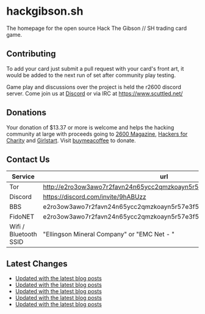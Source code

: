 # hackgibson.sh
The homepage for the open source Hack The Gibson // SH trading card game.


## Contributing

To add your card just submit a pull request with your card's front art, it would be added to the next run of set after community play testing.

Game play and discussions over the project is held the r2600 discord server. Come join us at [Discord](https://discord.com/invite/9hABUzz) or via IRC at https://www.scuttled.net/


## Donations

Your donation of $13.37 or more is welcome and helps the hacking community at large with proceeds going to [2600 Magazine](https://2600.com/), [Hackers for Charity](https://hackersforcharity.org) and [Girlstart](https://girlstart.org).  Visit [buymeacoffee](https://www.buymeacoffee.com/hackgibson.sh) to donate.


## Contact Us

Service | url
-|-
Tor | http://e2ro3ow3awo7r2favn24n65ycc2qmzkoayn5r57e3f56nvjwdcgg32ad.onion
Discord | https://discord.com/invite/9hABUzz
BBS | e2ro3ow3awo7r2favn24n65ycc2qmzkoayn5r57e3f56nvjwdcgg32ad.onion:23
FidoNET | e2ro3ow3awo7r2favn24n65ycc2qmzkoayn5r57e3f56nvjwdcgg32ad.onion:24554
Wifi / Bluetooth SSID | "Ellingson Mineral Company" or "EMC Net - <fidonet address>"

## Latest Changes
<!-- BLOG-POST-LIST:START -->
- [Updated with the latest blog posts](https://github.com/DFW2600/hackgibson.sh/commit/951492a317584441dc3705e082d9bed09900cd77)
- [Updated with the latest blog posts](https://github.com/DFW2600/hackgibson.sh/commit/9d2698dcaa1278995b5b1c8bd9cd4cfb08da27b8)
- [Updated with the latest blog posts](https://github.com/DFW2600/hackgibson.sh/commit/dd60460463df97a7c5b3dd79bb54a2bca9cb2eb5)
- [Updated with the latest blog posts](https://github.com/DFW2600/hackgibson.sh/commit/689e3feb19d88e863be5fa47476a30bd37317a44)
- [Updated with the latest blog posts](https://github.com/DFW2600/hackgibson.sh/commit/45f7537c8fafabe3b71ccd2ec2bc8b94692bd0dc)
<!-- BLOG-POST-LIST:END -->
